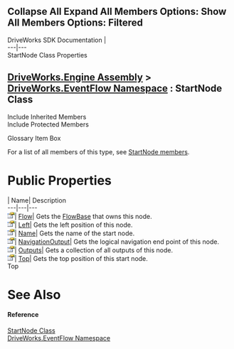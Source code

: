        

 Collapse All Expand All  Members Options: Show All  Members Options: Filtered   
---  
DriveWorks SDK Documentation  |   
---|---  
StartNode Class Properties   
  
[DriveWorks.Engine Assembly](topic2156.md) > [DriveWorks.EventFlow Namespace](topic6871.md) : StartNode Class  
---  
  
Include Inherited Members    
Include Protected Members    


Glossary Item Box

For a list of all members of this type, see [StartNode members](topic7121.md).

# Public Properties

| Name| Description  
---|---|---  
![Public Property](dotnetimages/publicProperty.gif)| [Flow](topic7128.md)| Gets the [FlowBase](topic6999.md) that owns this node.   
![Public Property](dotnetimages/publicProperty.gif)| [Left](topic7129.md)| Gets the left position of this node.   
![Public Property](dotnetimages/publicProperty.gif)| [Name](topic7130.md)| Gets the name of the start node.   
![Public Property](dotnetimages/publicProperty.gif)| [NavigationOutput](topic7131.md)| Gets the logical navigation end point of this node.   
![Public Property](dotnetimages/publicProperty.gif)| [Outputs](topic7132.md)| Gets a collection of all outputs of this node.   
![Public Property](dotnetimages/publicProperty.gif)| [Top](topic7133.md)| Gets the top position of this start node.   
Top

# See Also

#### Reference

[StartNode Class](topic7120.md)   
[DriveWorks.EventFlow Namespace](topic6871.md)


